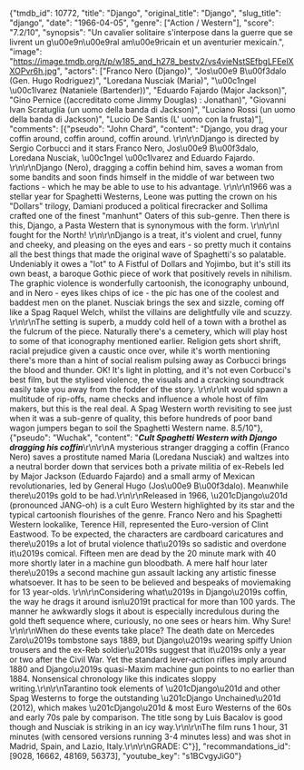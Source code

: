 {"tmdb_id": 10772, "title": "Django", "original_title": "Django", "slug_title": "django", "date": "1966-04-05", "genre": ["Action / Western"], "score": "7.2/10", "synopsis": "Un cavalier solitaire s'interpose dans la guerre que se livrent un g\u00e9n\u00e9ral am\u00e9ricain et un aventurier mexicain.", "image": "https://image.tmdb.org/t/p/w185_and_h278_bestv2/vs4vieNstSEfbgLFEelXXOPvr6h.jpg", "actors": ["Franco Nero (Django)", "Jos\u00e9 B\u00f3dalo (Gen. Hugo Rodriguez)", "Loredana Nusciak (Maria)", "\u00c1ngel \u00c1lvarez (Nataniele (Bartender))", "Eduardo Fajardo (Major Jackson)", "Gino Pernice ((accreditato come Jimmy Douglas) : Jonathan)", "Giovanni Ivan Scratuglia (un uomo della banda di Jackson)", "Luciano Rossi (un uomo della banda di Jackson)", "Lucio De Santis (L' uomo con la frusta)"], "comments": [{"pseudo": "John Chard", "content": "Django, you drag your coffin around, coffin around, coffin around. \r\n\r\nDjango is directed by Sergio Corbucci and it stars Franco Nero, Jos\u00e9 B\u00f3dalo, Loredana Nusciak, \u00c1ngel \u00c1lvarez and Eduardo Fajardo. \r\n\r\nDjango (Nero), dragging a coffin behind him, saves a woman from some bandits and soon finds himself in the middle of war between two factions - which he may be able to use to his advantage. \r\n\r\n1966 was a stellar year for Spaghetti Westerns, Leone was putting the crown on his \"Dollars\" trilogy, Damiani produced a political firecracker and Sollima crafted one of the finest \"manhunt\" Oaters of this sub-genre. Then there is this, Django, a Pasta Western that is synonymous with the form. \r\n\r\nI fought for the North! \r\n\r\nDjango is a treat, it's violent and cruel, funny and cheeky, and pleasing on the eyes and ears - so pretty much it contains all the best things that made the original wave of Spaghetti's so palatable. Undeniably it owes a \"lot\" to A Fistful of Dollars and Yojimbo, but it's still its own beast, a baroque Gothic piece of work that positively revels in nihilism. The graphic violence is wonderfully cartoonish, the iconography unbound, and in Nero - eyes likes chips of ice - the pic has one of the coolest and baddest men on the planet. Nusciak brings the sex and sizzle, coming off like a Spag Raquel Welch, whilst the villains are delightfully vile and scuzzy. \r\n\r\nThe setting is superb, a muddy cold hell of a town with a brothel as the fulcrum of the piece. Naturally there's a cemetery, which will play host to some of that iconography mentioned earlier. Religion gets short shrift, racial prejudice given a caustic once over, while it's worth mentioning there's more than a hint of social realism pulsing away as Corbucci brings the blood and thunder. OK! It's light in plotting, and it's not even Corbucci's best film, but the stylised violence, the visuals and a cracking soundtrack easily take you away from the fodder of the story. \r\n\r\nIt would spawn a multitude of rip-offs, name checks and influence a whole host of film makers, but this is the real deal. A Spag Western worth revisiting to see just when it was a sub-genre of quality, this before hundreds of poor band wagon jumpers began to soil the Spaghetti Western name. 8.5/10"}, {"pseudo": "Wuchak", "content": "***Cult Spaghetti Western with Django dragging his coffin***\r\n\r\nA mysterious stranger dragging a coffin (Franco Nero) saves a prostitute named Maria (Loredana Nusciak) and waltzes into a neutral border down that services both a private militia of ex-Rebels led by Major Jackson (Eduardo Fajardo) and a small army of Mexican revolutionaries, led by General Hugo (Jos\u00e9 B\u00f3dalo). Meanwhile there\u2019s gold to be had.\r\n\r\nReleased in 1966, \u201cDjango\u201d (pronounced JANG-oh) is a cult Euro Western highlighted by its star and the typical cartoonish flourishes of the genre. Franco Nero and his Spaghetti Western lookalike, Terence Hill, represented the Euro-version of Clint Eastwood. To be expected, the characters are cardboard caricatures and there\u2019s a lot of brutal violence that\u2019s so sadistic and overdone it\u2019s comical. Fifteen men are dead by the 20 minute mark with 40 more shortly later in a machine gun bloodbath. A mere half hour later there\u2019s a second machine gun assault lacking any artistic finesse whatsoever. It has to be seen to be believed and bespeaks of moviemaking for 13 year-olds. \r\n\r\nConsidering what\u2019s in Django\u2019s coffin, the way he drags it around isn\u2019t practical for more than 100 yards. The manner he awkwardly slogs it about is especially incredulous during the gold theft sequence where, curiously, no one sees or hears him. Why Sure!        \r\n\r\nWhen do these events take place? The death date on Mercedes Zaro\u2019s tombstone says 1889, but Django\u2019s wearing spiffy Union trousers and the ex-Reb soldier\u2019s suggest that it\u2019s only a year or two after the Civil War. Yet the standard lever-action rifles imply around 1880 and Django\u2019s quasi-Maxim machine gun points to no earlier than 1884. Nonsensical chronology like this indicates sloppy writing.\r\n\r\nTarantino took elements of \u201cDjango\u201d and other Spag Westerns to forge the outstanding \u201cDjango Unchained\u201d (2012), which makes \u201cDjango\u201d & most Euro Westerns of the 60s and early 70s pale by comparison. The title song by Luis Bacalov is good though and Nusciak is striking in an icy way.\r\n\r\nThe film runs 1 hour, 31 minutes (with censored versions running 3-4 minutes less) and was shot in Madrid, Spain, and Lazio, Italy.\r\n\r\nGRADE: C"}], "recommandations_id": [9028, 16662, 48169, 56373], "youtube_key": "s1BCvgyJiG0"}